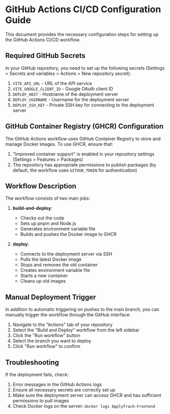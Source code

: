 # GitHub Actions CI/CD Configuration Guide

This document provides the necessary configuration steps for setting up the GitHub Actions CI/CD workflow.

## Required GitHub Secrets

In your GitHub repository, you need to set up the following secrets (Settings > Secrets and variables > Actions > New repository secret):

1. `VITE_API_URL` - URL of the API service
2. `VITE_GOOGLE_CLIENT_ID` - Google OAuth client ID
3. `DEPLOY_HOST` - Hostname of the deployment server
4. `DEPLOY_USERNAME` - Username for the deployment server
5. `DEPLOY_SSH_KEY` - Private SSH key for connecting to the deployment server

## GitHub Container Registry (GHCR) Configuration

The GitHub Actions workflow uses GitHub Container Registry to store and manage Docker images. To use GHCR, ensure that:

1. "Improved container support" is enabled in your repository settings (Settings > Features > Packages)
2. The repository has appropriate permissions to publish packages (by default, the workflow uses `GITHUB_TOKEN` for authentication)

## Workflow Description

The workflow consists of two main jobs:

1. **build-and-deploy**:
   - Checks out the code
   - Sets up pnpm and Node.js
   - Generates environment variable file
   - Builds and pushes the Docker image to GHCR

2. **deploy**:
   - Connects to the deployment server via SSH
   - Pulls the latest Docker image
   - Stops and removes the old container
   - Creates environment variable file
   - Starts a new container
   - Cleans up old images

## Manual Deployment Trigger

In addition to automatic triggering on pushes to the main branch, you can manually trigger the workflow through the GitHub interface:

1. Navigate to the "Actions" tab of your repository
2. Select the "Build and Deploy" workflow from the left sidebar
3. Click the "Run workflow" button
4. Select the branch you want to deploy
5. Click "Run workflow" to confirm

## Troubleshooting

If the deployment fails, check:

1. Error messages in the GitHub Actions logs
2. Ensure all necessary secrets are correctly set up
3. Make sure the deployment server can access GHCR and has sufficient permissions to pull images
4. Check Docker logs on the server: `docker logs ApplyTrack-Frontend` 